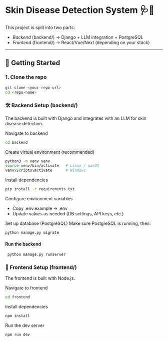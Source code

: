 # Skin Disease Detection System 🩺🤖

This project is split into two parts:

- *Backend* (backend/) → Django + LLM integration + PostgreSQL  
- *Frontend* (frontend/) → React/Vue/Next (depending on your stack)  

---

## 🚀 Getting Started

### 1. Clone the repo
```bash
git clone <your-repo-url>
cd <repo-name>
```

### 🛠 Backend Setup (backend/)

The backend is built with Django and integrates with an LLM for skin disease detection.

Navigate to backend
```bash
cd backend
```

Create virtual environment (recommended)

```bash
python3 -m venv venv
source venv/bin/activate   # Linux / macOS
venv\Scripts\activate      # Windows
```
Install dependencies
```bash
pip install -r requirements.txt
```
Configure environment variables
- Copy .env.example → .env
- Update values as needed (DB settings, API keys, etc.)

Set up database (PostgreSQL)
Make sure PostgreSQL is running, then:
```bash
python manage.py migrate
```
#### Run the backend
```bash
 python manage.py runserver
```

### 🎨 Frontend Setup (frontend/)

The frontend is built with Node.js.

Navigate to frontend
```bash
cd frontend
```
Install dependencies
```bash
npm install
```
Run the dev server
```bash
npm run dev
```
